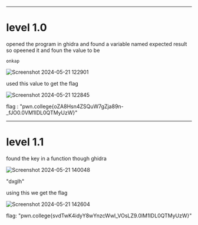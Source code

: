 _________________________________________________________________
# level 1.0
opened the program in ghidra and found a variable named expected result so opeened it and foun the value to be 
```
onkap

```
![Screenshot 2024-05-21 122901](https://github.com/adwait3/pwn-colez/assets/148553626/556c7cad-9f03-4fea-a598-dd1a2016c1b4)

used this value to get the flag 

![Screenshot 2024-05-21 122845](https://github.com/adwait3/pwn-colez/assets/148553626/3a75e7bf-0322-4b70-a1dc-55966fce0562)

flag : "pwn.college{oZA8Hsn4ZSQuW7gZja89n-_fJO0.0VM1IDL0QTMyUzW}"


_____________________________________________________________________________________________

# level 1.1
found the key in a function though ghidra

![Screenshot 2024-05-21 140048](https://github.com/adwait3/pwn-colez/assets/148553626/77836039-740a-4daf-bf45-baa7e519b680)

"dxglh"

using this we get the flag 

![Screenshot 2024-05-21 142604](https://github.com/adwait3/pwn-colez/assets/148553626/ea849d8f-ccdc-4966-9b49-8da3b3e6b47e)

flag: "pwn.college{svdTwK4idyY8wYnzcWwl_VOsLZ9.0lM1IDL0QTMyUzW}"

